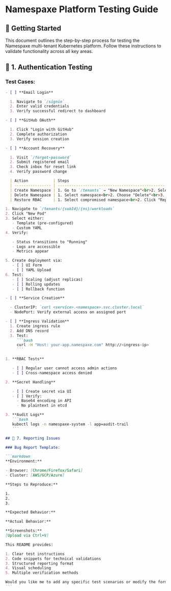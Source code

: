 # Namespaxe Platform Testing Guide

## 🚀 Getting Started

This document outlines the step-by-step process for testing the Namespaxe multi-tenant Kubernetes platform. Follow these instructions to validate functionality across all key areas.

## 🔐 1. Authentication Testing

### Test Cases:

````markdown
- [ ] **Email Login**

  1. Navigate to `/signin`
  2. Enter valid credentials
  3. Verify successful redirect to dashboard

- [ ] **GitHub OAuth**

  1. Click "Login with GitHub"
  2. Complete authorization
  3. Verify session creation

- [ ] **Account Recovery**

  1. Visit `/forgot-password`
  2. Submit registered email
  3. Check inbox for reset link
  4. Verify password change

  | Action           | Steps                                                                   | Expected Result                |
  | ---------------- | ----------------------------------------------------------------------- | ------------------------------ |
  | Create Namespace | 1. Go to `/tenants` → "New Namespace"<br>2. Select package<br>3. Submit | Green status in dashboard      |
  | Delete Namespace | 1. Select namespace<br>2. Choose "Delete"<br>3. Confirm                 | Disappears from list           |
  | Restore RBAC     | 1. Select compromised namespace<br>2. Click "Repair Permissions"        | All RBAC resources regenerated |

1. Navigate to `/tenants/{subId}/{ns}/workloads`
2. Click "New Pod"
3. Select either:
   - Template (pre-configured)
   - Custom YAML
4. Verify:

   - Status transitions to "Running"
   - Logs are accessible
   - Metrics appear

5. Create deployment via:
   - [ ] UI Form
   - [ ] YAML Upload
6. Test:
   - [ ] Scaling (adjust replicas)
   - [ ] Rolling updates
   - [ ] Rollback function

- [ ] **Service Creation**

  - ClusterIP: `curl <service>.<namespace>.svc.cluster.local`
  - NodePort: Verify external access on assigned port

- [ ] **Ingress Validation**
  1. Create ingress rule
  2. Add DNS record
  3. Test:
     ```bash
     curl -H "Host: your-app.namespaxe.com" http://<ingress-ip>
     ```

1. **RBAC Tests**

   - [ ] Regular user cannot access admin actions
   - [ ] Cross-namespace access denied

2. **Secret Handling**

   - [ ] Create secret via UI
   - [ ] Verify:
     - Base64 encoding in API
     - No plaintext in etcd

3. **Audit Logs**
   ```bash
   kubectl logs -n namespaxe-system -l app=audit-trail
   ```

## 🐞 7. Reporting Issues

### Bug Report Template:

```markdown
**Environment:**

- Browser: [Chrome/Firefox/Safari]
- Cluster: [AWS/GCP/Azure]

**Steps to Reproduce:**

1.
2.
3.

**Expected Behavior:**

**Actual Behavior:**

**Screenshots:**
[Upload via Ctrl+V]

This README provides:

1. Clear test instructions
2. Code snippets for technical validations
3. Structured reporting format
4. Visual scheduling
5. Multiple verification methods

Would you like me to add any specific test scenarios or modify the formatting for particular sections?
```
````
